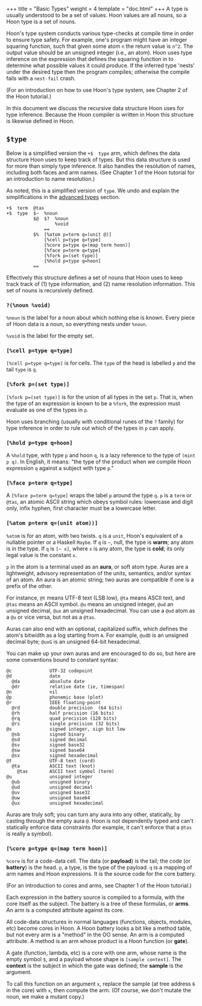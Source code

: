 +++
title = "Basic Types"
weight = 4
template = "doc.html"
+++
A type is usually understood to be a set of values.  Hoon values are all nouns,
so a Hoon type is a set of nouns.

Hoon's type system conducts various type-checks at compile time in order to
ensure type safety.  For example, one's program might have an integer squaring
function, such that given some atom `n` the return value is `n^2`.  The output
value should be an unsigned integer (i.e., an atom).  Hoon uses type inference
on the expression that defines the squaring function in to determine what
possible values it could produce.  If the inferred type 'nests' under the
desired type then the program compiles; otherwise the compile fails with a
`nest-fail` crash.

(For an introduction on how to use Hoon's type system, see Chapter 2 of the Hoon
tutorial.)

In this document we discuss the recursive data structure Hoon uses for type
inference.  Because the Hoon compiler is written in Hoon this structure is
likewise defined in Hoon.

## `$type`

Below is a simplified version the `+$  type` arm, which defines the data
structure Hoon uses to keep track of types.  But this data structure is used for
more than simply type inference.  It also handles the resolution of names,
including both faces and arm names.  (See Chapter 1 of the Hoon tutorial for an
introduction to name resolution.)

As noted, this is a simplified version of `type`.  We undo and
explain the simplifications in the [advanced types](./docs/reference/hoon-expressions/advanced.md)
section.

```
+$  term  @tas
+$  type  $~  %noun
          $@  $?  %noun
                  %void
              ==
          $%  [%atom p=term q=(unit @)]
              [%cell p=type q=type]
              [%core p=type q=(map term hoon)]
              [%face p=term q=type]
              [%fork p=(set type)]
              [%hold p=type q=hoon]
          ==
```

Effectively this structure defines a set of nouns that Hoon uses to keep track
track of (1) type information, and (2) name resolution information.  This set of
nouns is recursively defined.

### `?(%noun %void)`

`%noun` is the label for a noun about which nothing else is known.  Every piece
of Hoon data is a noun, so everything nests under `%noun`.

`%void` is the label for the empty set.

### `[%cell p=type q=type]`

`[%cell p=type q=type]` is for cells.  The `type` of the head is labelled `p`
and the tail `type` is `q`.

### `[%fork p=(set type)]`

`[%fork p=(set type)]` is for the union of all types in the set `p`.  That is,
when the type of an expression is known to be a `%fork`, the expression must
evaluate as one of the types in `p`.

Hoon uses branching (usually with conditional runes of the `?` family) for type
inference in order to rule out which of the types in `p` can apply.

### `[%hold p=type q=hoon]`

A `%hold` type, with type `p` and hoon `q`, is a lazy reference to the type of
`(mint p q)`.  In English, it means: "the type of the product when we compile
Hoon expression `q` against a subject with type `p`."

### `[%face p=term q=type]`

A `[%face p=term q=type]` wraps the label `p` around the type `q`.  `p` is a
`term` or `@tas`, an atomic ASCII string which obeys symbol rules: lowercase and
digit only, infix hyphen, first character must be a lowercase letter.

### `[%atom p=term q=(unit atom))]`

`%atom` is for an atom, with two twists.  `q` is a `unit`, Hoon's
equivalent of a nullable pointer or a Haskell `Maybe`.  If `q`
is `~`, null, the type is **warm**; any atom is in the type.
If `q` is `[~ x]`, where `x` is any atom, the type is **cold**;
its only legal value is the constant `x`.

`p` in the atom is a terminal used as an **aura**, or soft atom
type.  Auras are a lightweight, advisory representation of the
units, semantics, and/or syntax of an atom.  An aura is an atomic
string; two auras are compatible if one is a prefix of the other.

For instance, `@t` means UTF-8 text (LSB low), `@ta` means ASCII
text, and `@tas` means an ASCII symbol.  `@u` means an unsigned
integer, `@ud` an unsigned decimal, `@ux` an unsigned
hexadecimal.  You can use a `@ud` atom as a `@u` or vice versa,
but not as a `@tas`.

Auras can also end with an optional, capitalized suffix, which
defines the atom's bitwidth as a log starting from `A`.  For
example, `@udD` is an unsigned decimal byte; `@uxG` is an
unsigned 64-bit hexadecimal.

You can make up your own auras and are encouraged to do so, but
here are some conventions bound to constant syntax:

```
@c              UTF-32 codepoint
@d              date
  @da           absolute date
  @dr           relative date (ie, timespan)
@n              nil
@p              phonemic base (plot)
@r              IEEE floating-point
  @rd           double precision  (64 bits)
  @rh           half precision (16 bits)
  @rq           quad precision (128 bits)
  @rs           single precision (32 bits)
@s              signed integer, sign bit low
  @sb           signed binary
  @sd           signed decimal
  @sv           signed base32
  @sw           signed base64
  @sx           signed hexadecimal
@t              UTF-8 text (cord)
  @ta           ASCII text (knot)
    @tas        ASCII text symbol (term)
@u              unsigned integer
  @ub           unsigned binary
  @ud           unsigned decimal
  @uv           unsigned base32
  @uw           unsigned base64
  @ux           unsigned hexadecimal
```

Auras are truly soft; you can turn any aura into any other,
statically, by casting through the empty aura `@`.  Hoon is not
dependently typed and can't statically enforce data constraints
(for example, it can't enforce that a `@tas` is really a symbol).

### `[%core p=type q=(map term hoon)]`

`%core` is for a code-data cell.  The data (or **payload**) is the
tail; the code (or **battery**) is the head.  `p`, a type, is the
type of the payload.  `q` is a mapping of arm names and Hoon expressions.  It is the source code for the core battery.

(For an introduction to cores and arms, see Chapter 1 of the Hoon tutorial.)

Each expression in the battery source is compiled to a formula, with
the core itself as the subject.  The battery is a tree of these
formulas, or **arms**.  An arm is a computed attribute against its
core.

All code-data structures in normal languages (functions, objects,
modules, etc) become cores in Hoon.  A Hoon battery looks a bit
like a method table, but not every arm is a "method" in the OO
sense.  An arm is a computed attribute.  A method is an arm whose
product is a Hoon function (or **gate**).

A gate (function, lambda, etc) is a core with one arm, whose name
is the empty symbol `$`, and a payload whose shape is `[sample
context]`.  The **context** is the subject in which the gate was
defined; the **sample** is the argument.

To call this function on an argument `x`, replace the sample (at
tree address `6` in the core) with `x`, then compute the arm.
(Of course, we don't mutate the noun, we make a mutant copy.)
